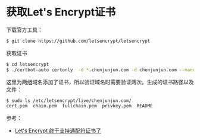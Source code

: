 # 获取Let's Encrypt证书

下载官方工具：
``` bash
$ git clone https://github.com/letsencrypt/letsencrypt
```
获取证书
``` bash
$ cd letsencrypt
$ ./certbot-auto certonly  -d *.chenjunjun.com -d chenjunjun.com --manual --preferred-challenges dns --server https://acme-v02.api.letsencrypt.org/directory
```

这里为两组域名添加了证书，所以验证域名时需要验证两次。生成的证书路径以及文件：
``` bash
$ sudo ls /etc/letsencrypt/live/chenjunjun.com/
cert.pem  chain.pem  fullchain.pem  privkey.pem  README
```

参考：
- [Let's Encrypt 终于支持通配符证书了](https://www.jianshu.com/p/c5c9d071e395)


